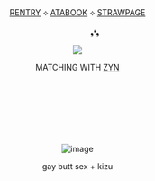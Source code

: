 
⠀⠀⠀
⠀⠀⠀
<div align="center"> 
  
[RENTRY](https://rentry.co/roronoas)‎    ‎‎‎‎‎‎⟡‎    [ATABOOK](https://sasuke.atabook.org)    ⟡‎    [STRAWPAGE](https://sabakunogaara.straw.page) ⠀⠀⠀⠀⠀⠀⠀⠀⠀⠀⠀⠀⠀⠀⠀⠀⠀⠀⠀⠀⠀⠀⠀⠀⠀⠀⠀⠀⠀⠀⠀⠀⠀⠀⠀⠀⠀⠀⠀⠀⠀⠀⠀⠀⠀⠀⠀⠀⠀⠀⠀⠀⠀⠀⠀❟❛❟ 
  
<p align="center"> <img src="https://i.ibb.co/zhT7b1y/395d067594526d5ddf748002cdb5a05c-1.jpg"/>

<div align="center"> 
  
MATCHING WITH [ZYN](https://github.com/derealizationnss)



⠀⠀⠀⠀⠀⠀⠀⠀⠀⠀⠀⠀
⠀⠀⠀⠀⠀⠀⠀⠀⠀⠀⠀⠀⠀⠀⠀⠀⠀⠀⠀⠀⠀⠀⠀⠀





⠀⠀⠀⠀⠀⠀⠀⠀⠀⠀⠀⠀⠀⠀⠀⠀⠀⠀⠀⠀⠀⠀⠀⠀
⠀⠀⠀⠀⠀⠀⠀⠀⠀⠀⠀⠀
⠀⠀⠀⠀⠀⠀⠀⠀⠀⠀⠀⠀
⠀⠀⠀⠀⠀⠀⠀⠀⠀⠀⠀⠀
⠀⠀⠀⠀⠀⠀⠀⠀⠀⠀⠀⠀
⠀⠀⠀⠀⠀⠀⠀⠀⠀⠀⠀⠀
⠀⠀⠀⠀⠀⠀⠀⠀⠀⠀⠀⠀



‎‎  
‎ ‎‎  
![image](https://github.com/user-attachments/assets/2139c8fb-76ff-4ff9-8cf8-d76c2abad5cf)

gay butt sex + kizu 

